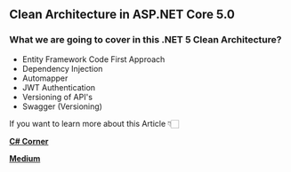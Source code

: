 
## Clean Architecture in ASP.NET Core 5.0 

### What we are going to cover in this .NET 5 Clean Architecture?
- Entity Framework Code First Approach 
- Dependency Injection
- Automapper
- JWT Authentication
- Versioning of API's
- Swagger (Versioning)


If you want to learn more about this Article 👇🏻

[**C# Corner**](https://www.c-sharpcorner.com/article/clean-architecture-end-to-end-in-net-5/ "C# Corner")

[**Medium**](https://medium.com/nerd-for-tech/clean-architecture-end-to-end-in-net-5-c9eb2c39ca7b "Medium")

